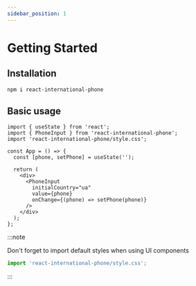 ```yaml
---
sidebar_position: 1
---
```


# Getting Started

## Installation

```sh
npm i react-international-phone
```

## Basic usage

```tsx
import { useState } from 'react';
import { PhoneInput } from 'react-international-phone';
import 'react-international-phone/style.css';

const App = () => {
  const [phone, setPhone] = useState('');

  return (
    <div>
      <PhoneInput
        initialCountry="ua"
        value={phone}
        onChange={(phone) => setPhone(phone)}
      />
    </div>
  );
};
```

:::note

Don't forget to import default styles when using UI components

```ts
import 'react-international-phone/style.css';
```

:::
